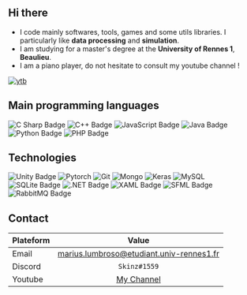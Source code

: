 
## Hi there

* I code mainly softwares, tools, games and some utils libraries. I particularly like **data processing** and **simulation**.
* I am studying for a master's degree at the **University of Rennes 1**, **Beaulieu**.
* I am a piano player, do not hesitate to consult my youtube channel !  

 [![ytb](https://img.shields.io/badge/Skinz3-ce4630?labelColor=red&logo=Youtube&style=for-the-badge&logoColor=white)](https://www.youtube.com/channel/UCtJh00haAmCR4isDu8LVexA)

## Main programming languages 

![C Sharp Badge](https://img.shields.io/badge/C%20Sharp-239120?logo=csharp&logoColor=fff&style=for-the-badge)
![C++ Badge](https://img.shields.io/badge/C%2B%2B-00599C?logo=cplusplus&logoColor=fff&style=for-the-badge)
![JavaScript Badge](https://img.shields.io/badge/JavaScript-F7DF1E?logo=javascript&logoColor=000&style=for-the-badge)
![Java Badge](https://img.shields.io/badge/Java-007396?logo=java&logoColor=fff&style=for-the-badge)
![Python Badge](https://img.shields.io/badge/Python-3776AB?logo=python&logoColor=fff&style=for-the-badge)
![PHP Badge](https://img.shields.io/badge/PHP-777BB4?logo=php&logoColor=fff&style=for-the-badge)


## Technologies 

![Unity Badge](https://img.shields.io/badge/Unity-000?logo=unity&logoColor=fff&style=for-the-badge)
![Pytorch](https://img.shields.io/badge/PyTorch%20-%23EE4C2C.svg?&style=for-the-badge&logo=PyTorch&logoColor=white)
![Git](https://img.shields.io/badge/git%20-%23F05033.svg?&style=for-the-badge&logo=git&logoColor=white)
![Mongo](https://img.shields.io/badge/MongoDB-%234ea94b.svg?&style=for-the-badge&logo=mongodb&logoColor=white)
![Keras](https://img.shields.io/badge/Keras%20-%23D00000.svg?&style=for-the-badge&logo=Keras&logoColor=white)
![MySQL](https://img.shields.io/badge/mysql-b068a8.svg?style=for-the-badge&logo=mysql&logoColor=white)
![SQLite Badge](https://img.shields.io/badge/SQLite-003B57?logo=sqlite&logoColor=fff&style=for-the-badge)
![.NET Badge](https://img.shields.io/badge/.NET-512BD4?logo=dotnet&logoColor=fff&style=for-the-badge)
![XAML Badge](https://img.shields.io/badge/XAML-0C54C2?logo=xaml&logoColor=fff&style=for-the-badge)
![SFML Badge](https://img.shields.io/badge/SFML-8CC445?logo=sfml&logoColor=fff&style=for-the-badge)
![RabbitMQ Badge](https://img.shields.io/badge/RabbitMQ-F60?logo=rabbitmq&logoColor=fff&style=for-the-badge)

## Contact 

| Plateform        | Value           |
| ------------- |:-------------:|
| Email      | marius.lumbroso@etudiant.univ-rennes1.fr | 
| Discord | ```Skinz#1559``` |
| Youtube |  [My Channel](https://www.youtube.com/channel/UCtJh00haAmCR4isDu8LVexA) | 





